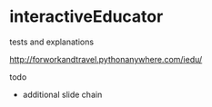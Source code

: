 # interactiveEducator
tests and explanations

http://forworkandtravel.pythonanywhere.com/iedu/

todo
* additional slide chain
